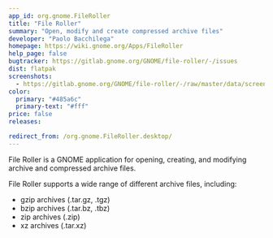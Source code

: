 ```yaml
---
app_id: org.gnome.FileRoller
title: "File Roller"
summary: "Open, modify and create compressed archive files"
developer: "Paolo Bacchilega"
homepage: https://wiki.gnome.org/Apps/FileRoller
help_page: false
bugtracker: https://gitlab.gnome.org/GNOME/file-roller/-/issues
dist: flatpak
screenshots:
  - https://gitlab.gnome.org/GNOME/file-roller/-/raw/master/data/screenshot-2024-05-08-08-09-13.png
color:
  primary: "#485a6c"
  primary-text: "#fff"
price: false
releases:

redirect_from: /org.gnome.FileRoller.desktop/
---
```


<p>
      File Roller is a GNOME application for opening, creating, and
      modifying archive and compressed archive files.
    </p>
<p>
      File Roller supports a wide range of different archive files, including:
    </p>
<ul>
<li>gzip archives (.tar.gz, .tgz)</li>
<li>bzip archives (.tar.bz, .tbz)</li>
<li>zip archives (.zip)</li>
<li>xz archives (.tar.xz)</li>
</ul>